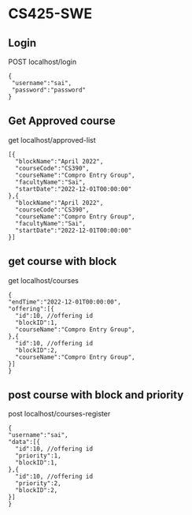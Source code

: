# CS425-SWE

## Login
POST localhost/login
```
{
 "username":"sai",
 "password":"password"
}
```

## Get Approved course
get localhost/approved-list
```
[{
  "blockName":"April 2022",
  "courseCode":"CS390",
  "courseName":"Compro Entry Group",
  "facultyName":"Sai",
  "startDate":"2022-12-01T00:00:00"
},{
  "blockName":"April 2022",
  "courseCode":"CS390",
  "courseName":"Compro Entry Group",
  "facultyName":"Sai",
  "startDate":"2022-12-01T00:00:00"
}]
```

## get course with block
get localhost/courses
```
{
"endTime":"2022-12-01T00:00:00",
"offering":[{
  "id":10, //offering id
  "blockID":1,
  "courseName":"Compro Entry Group",
},{
  "id":10, //offering id
  "blockID":2,
  "courseName":"Compro Entry Group",
}]
}
```
## post course with block and priority
post localhost/courses-register
```
{
"username":"sai",
"data":[{
  "id":10, //offering id
  "priority":1,
  "blockID":1,
},{
  "id":10, //offering id
  "priority":2,
  "blockID":2,
}]
}
```
